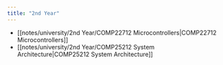 ```yaml
---
title: "2nd Year"
---
```


- [[notes/university/2nd Year/COMP22712 Microcontrollers|COMP22712 Microcontrollers]]
- [[notes/university/2nd Year/COMP25212 System Architecture|COMP25212 System Architecture]]